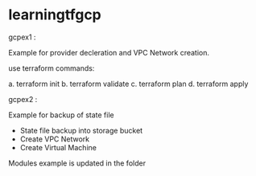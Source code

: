 # learningtfgcp


gcpex1 : 

Example for provider decleration and VPC Network creation.

use terraform commands:

a. terraform init
b. terraform validate
c. terraform plan
d. terraform apply


gcpex2 :

Example for backup of state file

- State file backup into storage bucket
- Create VPC Network
- Create Virtual Machine

Modules example is updated in the folder
